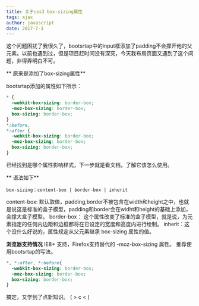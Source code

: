 ```yaml
---
title: 关于css3 box-sizing属性
tags: ajax
author: javascript
date: 2017-7-3
---
```


这个问题困扰了我很久了，bootsrtap中的input框添加了padding不会撑开他的父元素。以前也遇到过，但是项目赶时间没有深究，今天我布局页面又遇到了这个问题，非得弄明白不可。

** 原来是添加了box-sizing属性**

bootsrtap添加的属性如下所示：
``` css
* {
  -webkit-box-sizing: border-box;
  -moz-box-sizing: border-box;
  box-sizing: border-box;
}
*:before,
*:after {
  -webkit-box-sizing: border-box;
  -moz-box-sizing: border-box;
  box-sizing: border-box;
}
```

已经找到是哪个属性影响样式，下一步就是看文档，了解它该怎么使用。

** 语法如下** 
```
box-sizing：content-box | border-box | inherit
```
content-box: 默认取值，padding,border不被包含在width和height之中，也就是说这是标准的盒子模型，padding和border会在widht和height的基础上添加，会撑大盒子模型。
border-box： 这个属性改变了标准的盒子模型，就是说，为元素指定的任何内边距和边框都将在已设定的宽度和高度内进行绘制。
inherit：这个没什么好说的，属性规定从父元素继承 box-sizing 属性的值。

**浏览器支持情况** 
IE8+ 支持，Firefox支持替代的 -moz-box-sizing 属性。 推荐使用bootsrtap的写法。
``` css
*, *:after, *:before{
  -webkit-box-sizing: border-box;
  -moz-box-sizing: border-box;
  box-sizing: border-box;
}
```

搞定，又学到了点新知识。 ( > c < ) 





